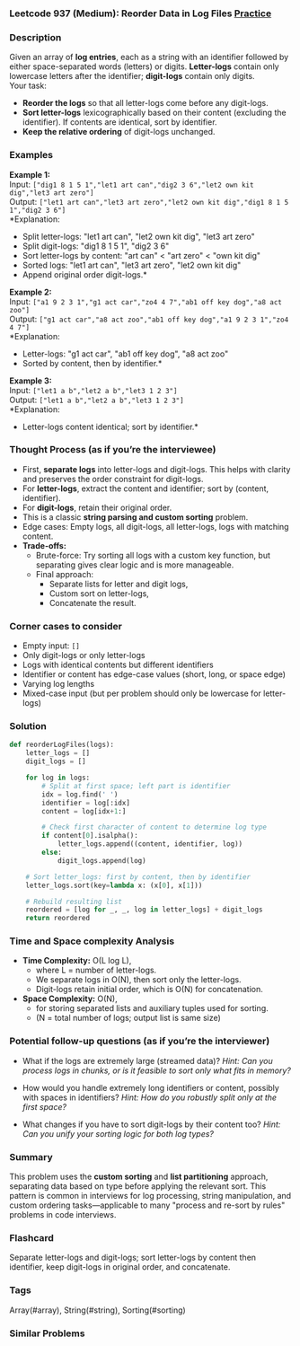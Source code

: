 ### Leetcode 937 (Medium): Reorder Data in Log Files [Practice](https://leetcode.com/problems/reorder-data-in-log-files)

### Description  
Given an array of **log entries**, each as a string with an identifier followed by either space-separated words (letters) or digits. **Letter-logs** contain only lowercase letters after the identifier; **digit-logs** contain only digits.  
Your task:  
- **Reorder the logs** so that all letter-logs come before any digit-logs.
- **Sort letter-logs** lexicographically based on their content (excluding the identifier). If contents are identical, sort by identifier.
- **Keep the relative ordering** of digit-logs unchanged.

### Examples  

**Example 1:**  
Input: `["dig1 8 1 5 1","let1 art can","dig2 3 6","let2 own kit dig","let3 art zero"]`  
Output: `["let1 art can","let3 art zero","let2 own kit dig","dig1 8 1 5 1","dig2 3 6"]`  
*Explanation:  
- Split letter-logs: "let1 art can", "let2 own kit dig", "let3 art zero"  
- Split digit-logs: "dig1 8 1 5 1", "dig2 3 6"  
- Sort letter-logs by content: "art can" < "art zero" < "own kit dig"  
- Sorted logs: "let1 art can", "let3 art zero", "let2 own kit dig"  
- Append original order digit-logs.*

**Example 2:**  
Input: `["a1 9 2 3 1","g1 act car","zo4 4 7","ab1 off key dog","a8 act zoo"]`  
Output: `["g1 act car","a8 act zoo","ab1 off key dog","a1 9 2 3 1","zo4 4 7"]`  
*Explanation:  
- Letter-logs: "g1 act car", "ab1 off key dog", "a8 act zoo"  
- Sorted by content, then by identifier.*

**Example 3:**  
Input: `["let1 a b","let2 a b","let3 1 2 3"]`  
Output: `["let1 a b","let2 a b","let3 1 2 3"]`  
*Explanation:  
- Letter-logs content identical; sort by identifier.*


### Thought Process (as if you’re the interviewee)  
- First, **separate logs** into letter-logs and digit-logs. This helps with clarity and preserves the order constraint for digit-logs.
- For **letter-logs**, extract the content and identifier; sort by (content, identifier).
- For **digit-logs**, retain their original order.
- This is a classic **string parsing and custom sorting** problem.  
- Edge cases: Empty logs, all digit-logs, all letter-logs, logs with matching content.
- **Trade-offs:**  
  - Brute-force: Try sorting all logs with a custom key function, but separating gives clear logic and is more manageable.
  - Final approach:  
    - Separate lists for letter and digit logs,
    - Custom sort on letter-logs,
    - Concatenate the result.


### Corner cases to consider  
- Empty input: `[]`
- Only digit-logs or only letter-logs
- Logs with identical contents but different identifiers  
- Identifier or content has edge-case values (short, long, or space edge)
- Varying log lengths
- Mixed-case input (but per problem should only be lowercase for letter-logs)


### Solution

```python
def reorderLogFiles(logs):
    letter_logs = []
    digit_logs = []

    for log in logs:
        # Split at first space; left part is identifier
        idx = log.find(' ')
        identifier = log[:idx]
        content = log[idx+1:]

        # Check first character of content to determine log type
        if content[0].isalpha():
            letter_logs.append((content, identifier, log))
        else:
            digit_logs.append(log)

    # Sort letter_logs: first by content, then by identifier
    letter_logs.sort(key=lambda x: (x[0], x[1]))

    # Rebuild resulting list
    reordered = [log for _, _, log in letter_logs] + digit_logs
    return reordered
```

### Time and Space complexity Analysis  

- **Time Complexity:** O(L log L),  
  - where L = number of letter-logs.  
  - We separate logs in O(N), then sort only the letter-logs.  
  - Digit-logs retain initial order, which is O(N) for concatenation.
- **Space Complexity:** O(N),  
  - for storing separated lists and auxiliary tuples used for sorting.  
  - (N = total number of logs; output list is same size)


### Potential follow-up questions (as if you’re the interviewer)  

- What if the logs are extremely large (streamed data)?
  *Hint: Can you process logs in chunks, or is it feasible to sort only what fits in memory?*

- How would you handle extremely long identifiers or content, possibly with spaces in identifiers?
  *Hint: How do you robustly split only at the first space?*

- What changes if you have to sort digit-logs by their content too?
  *Hint: Can you unify your sorting logic for both log types?*


### Summary
This problem uses the **custom sorting** and **list partitioning** approach, separating data based on type before applying the relevant sort. This pattern is common in interviews for log processing, string manipulation, and custom ordering tasks—applicable to many "process and re-sort by rules" problems in code interviews.


### Flashcard
Separate letter-logs and digit-logs; sort letter-logs by content then identifier, keep digit-logs in original order, and concatenate.

### Tags
Array(#array), String(#string), Sorting(#sorting)

### Similar Problems
